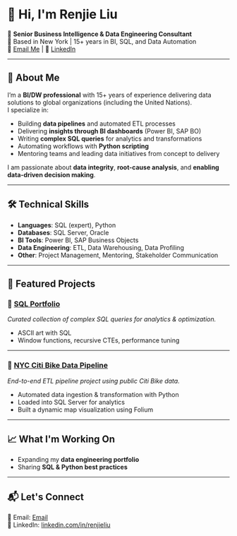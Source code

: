 # 👋 Hi, I'm Renjie Liu  

💼 **Senior Business Intelligence & Data Engineering Consultant**  
📍 Based in New York | 15+ years in BI, SQL, and Data Automation  
📧 [Email Me](mailto:the.renjie.liu@gmail.com) | 🔗 [LinkedIn](https://www.linkedin.com/in/renjieliu)  

---

## 🚀 About Me
I’m a **BI/DW professional** with 15+ years of experience delivering data solutions to global organizations (including the United Nations).  
I specialize in:  
- Building **data pipelines** and automated ETL processes  
- Delivering **insights through BI dashboards** (Power BI, SAP BO)  
- Writing **complex SQL queries** for analytics and transformations  
- Automating workflows with **Python scripting**  
- Mentoring teams and leading data initiatives from concept to delivery  

I am passionate about **data integrity**, **root-cause analysis**, and **enabling data-driven decision making**.

---

## 🛠️ Technical Skills
- **Languages**: SQL (expert), Python  
- **Databases**: SQL Server, Oracle  
- **BI Tools**: Power BI, SAP Business Objects  
- **Data Engineering**: ETL, Data Warehousing, Data Profiling  
- **Other**: Project Management, Mentoring, Stakeholder Communication  

---

## 📂 Featured Projects



### 🔗 [SQL Portfolio](https://github.com/renjieliu/SQL_Art)  
*Curated collection of complex SQL queries for analytics & optimization.*  
- ASCII art with SQL
- Window functions, recursive CTEs, performance tuning

---

### 🔗 [NYC Citi Bike Data Pipeline](https://github.com/renjieliu/citibike-data-pipeline)  
*End-to-end ETL pipeline project using public Citi Bike data.*  
- Automated data ingestion & transformation with Python  
- Loaded into SQL Server for analytics  
- Built a dynamic map visualization using Folium  


---

## 📈 What I'm Working On
- Expanding my **data engineering portfolio**  
- Sharing **SQL & Python best practices**  

---

## 📬 Let's Connect
📧 Email: [Email](mailto:theLRJ@gmail.com)  
🔗 LinkedIn: [linkedin.com/in/renjieliu](https://www.linkedin.com/in/renjieliu)  

<!-- 
---
⭐ **Check out my pinned repositories below to see my work in action!**
-->

